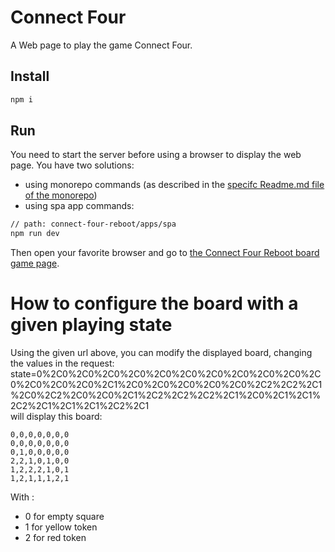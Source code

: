 # Connect Four

A Web page to play the game Connect Four.

## Install

```bash
npm i
```

## Run

You need to start the server before using a browser to display the web page. You have two solutions:

- using monorepo commands (as described in the [specifc Readme.md file of the monorepo](../../Readme.md))
- using spa app commands:

```bash
// path: connect-four-reboot/apps/spa
npm run dev
```

Then open your favorite browser and go to [the Connect Four Reboot board game page](http://localhost:3000/connect4Page?state=0%2C0%2C0%2C0%2C0%2C0%2C0%2C0%2C0%2C0%2C0%2C0%2C0%2C0%2C0%2C1%2C0%2C0%2C0%2C0%2C0%2C2%2C2%2C1%2C0%2C2%2C0%2C0%2C1%2C2%2C2%2C2%2C1%2C0%2C1%2C1%2C2%2C1%2C1%2C1%2C2%2C1).

# How to configure the board with a given playing state

Using the given url above, you can modify the displayed board, changing the values in the request:  
state=0%2C0%2C0%2C0%2C0%2C0%2C0%2C0%2C0%2C0%2C0%2C0%2C0%2C0%2C0%2C1%2C0%2C0%2C0%2C0%2C0%2C2%2C2%2C1%2C0%2C2%2C0%2C0%2C1%2C2%2C2%2C2%2C1%2C0%2C1%2C1%2C2%2C1%2C1%2C1%2C2%2C1  
will display this board:

```
0,0,0,0,0,0,0  
0,0,0,0,0,0,0  
0,1,0,0,0,0,0  
2,2,1,0,1,0,0  
1,2,2,2,1,0,1  
1,2,1,1,1,2,1  
```

With :

- 0 for empty square
- 1 for yellow token
- 2 for red token
